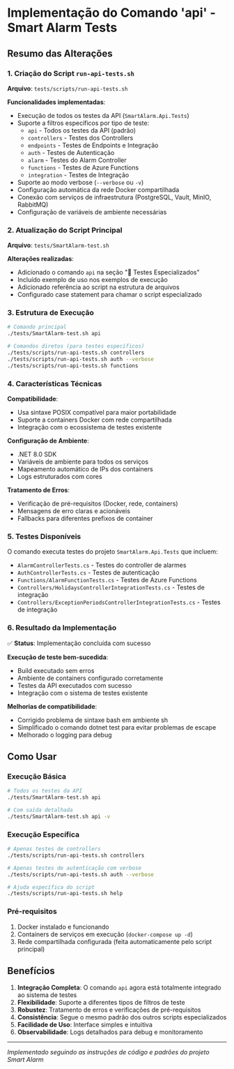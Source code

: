 # Implementação do Comando 'api' - Smart Alarm Tests

## Resumo das Alterações

### 1. Criação do Script `run-api-tests.sh`

**Arquivo**: `tests/scripts/run-api-tests.sh`

**Funcionalidades implementadas**:
- Execução de todos os testes da API (`SmartAlarm.Api.Tests`)
- Suporte a filtros específicos por tipo de teste:
  - `api` - Todos os testes da API (padrão)
  - `controllers` - Testes dos Controllers 
  - `endpoints` - Testes de Endpoints e Integração
  - `auth` - Testes de Autenticação
  - `alarm` - Testes do Alarm Controller
  - `functions` - Testes de Azure Functions
  - `integration` - Testes de Integração
- Suporte ao modo verbose (`--verbose` ou `-v`)
- Configuração automática da rede Docker compartilhada
- Conexão com serviços de infraestrutura (PostgreSQL, Vault, MinIO, RabbitMQ)
- Configuração de variáveis de ambiente necessárias

### 2. Atualização do Script Principal

**Arquivo**: `tests/SmartAlarm-test.sh`

**Alterações realizadas**:
- Adicionado o comando `api` na seção "🔬 Testes Especializados"
- Incluído exemplo de uso nos exemplos de execução
- Adicionado referência ao script na estrutura de arquivos
- Configurado case statement para chamar o script especializado

### 3. Estrutura de Execução

```bash
# Comando principal
./tests/SmartAlarm-test.sh api

# Comandos diretos (para testes específicos)
./tests/scripts/run-api-tests.sh controllers
./tests/scripts/run-api-tests.sh auth --verbose
./tests/scripts/run-api-tests.sh functions
```

### 4. Características Técnicas

**Compatibilidade**:
- Usa sintaxe POSIX compatível para maior portabilidade
- Suporte a containers Docker com rede compartilhada
- Integração com o ecossistema de testes existente

**Configuração de Ambiente**:
- .NET 8.0 SDK
- Variáveis de ambiente para todos os serviços
- Mapeamento automático de IPs dos containers
- Logs estruturados com cores

**Tratamento de Erros**:
- Verificação de pré-requisitos (Docker, rede, containers)
- Mensagens de erro claras e acionáveis
- Fallbacks para diferentes prefixos de container

### 5. Testes Disponíveis

O comando executa testes do projeto `SmartAlarm.Api.Tests` que incluem:
- `AlarmControllerTests.cs` - Testes do controller de alarmes
- `AuthControllerTests.cs` - Testes de autenticação
- `Functions/AlarmFunctionTests.cs` - Testes de Azure Functions
- `Controllers/HolidaysControllerIntegrationTests.cs` - Testes de integração
- `Controllers/ExceptionPeriodsControllerIntegrationTests.cs` - Testes de integração

### 6. Resultado da Implementação

✅ **Status**: Implementação concluída com sucesso

**Execução de teste bem-sucedida**:
- Build executado sem erros
- Ambiente de containers configurado corretamente
- Testes da API executados com sucesso
- Integração com o sistema de testes existente

**Melhorias de compatibilidade**:
- Corrigido problema de sintaxe bash em ambiente sh
- Simplificado o comando dotnet test para evitar problemas de escape
- Melhorado o logging para debug

## Como Usar

### Execução Básica
```bash
# Todos os testes da API
./tests/SmartAlarm-test.sh api

# Com saída detalhada
./tests/SmartAlarm-test.sh api -v
```

### Execução Específica
```bash
# Apenas testes de controllers
./tests/scripts/run-api-tests.sh controllers

# Apenas testes de autenticação com verbose
./tests/scripts/run-api-tests.sh auth --verbose

# Ajuda específica do script
./tests/scripts/run-api-tests.sh help
```

### Pré-requisitos
1. Docker instalado e funcionando
2. Containers de serviços em execução (`docker-compose up -d`)
3. Rede compartilhada configurada (feita automaticamente pelo script principal)

## Benefícios

1. **Integração Completa**: O comando `api` agora está totalmente integrado ao sistema de testes
2. **Flexibilidade**: Suporte a diferentes tipos de filtros de teste
3. **Robustez**: Tratamento de erros e verificações de pré-requisitos
4. **Consistência**: Segue o mesmo padrão dos outros scripts especializados
5. **Facilidade de Uso**: Interface simples e intuitiva
6. **Observabilidade**: Logs detalhados para debug e monitoramento

---

*Implementado seguindo as instruções de código e padrões do projeto Smart Alarm*
